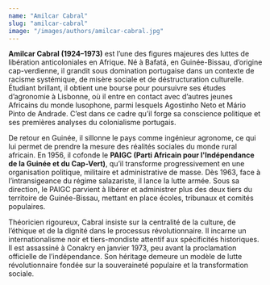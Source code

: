 ```yaml
---
name: "Amilcar Cabral"
slug: "amilcar-cabral"
image: "/images/authors/amilcar-cabral.jpg"
---
```


**Amilcar Cabral (1924–1973)** est l’une des figures majeures des luttes de libération anticoloniales en Afrique. Né à Bafatá, en Guinée-Bissau, d’origine cap-verdienne, il grandit sous domination portugaise dans un contexte de racisme systémique, de misère sociale et de déstructuration culturelle. Étudiant brillant, il obtient une bourse pour poursuivre ses études d’agronomie à Lisbonne, où il entre en contact avec d’autres jeunes Africains du monde lusophone, parmi lesquels Agostinho Neto et Mário Pinto de Andrade. C’est dans ce cadre qu’il forge sa conscience politique et ses premières analyses du colonialisme portugais.

De retour en Guinée, il sillonne le pays comme ingénieur agronome, ce qui lui permet de prendre la mesure des réalités sociales du monde rural africain. En 1956, il cofonde le **PAIGC (Parti Africain pour l'Indépendance de la Guinée et du Cap-Vert)**, qu’il transforme progressivement en une organisation politique, militaire et administrative de masse. Dès 1963, face à l’intransigeance du régime salazariste, il lance la lutte armée. Sous sa direction, le PAIGC parvient à libérer et administrer plus des deux tiers du territoire de Guinée-Bissau, mettant en place écoles, tribunaux et comités populaires.

Théoricien rigoureux, Cabral insiste sur la centralité de la culture, de l’éthique et de la dignité dans le processus révolutionnaire. Il incarne un internationalisme noir et tiers-mondiste attentif aux spécificités historiques. Il est assassiné à Conakry en janvier 1973, peu avant la proclamation officielle de l’indépendance. Son héritage demeure un modèle de lutte révolutionnaire fondée sur la souveraineté populaire et la transformation sociale.
